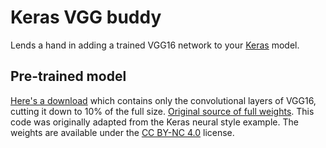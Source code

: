 Keras VGG buddy
===============
Lends a hand in adding a trained VGG16 network to your [Keras](http://keras.io/) model.

Pre-trained model
-----------------
[Here's a download](
https://github.com/awentzonline/image-analogies/releases/download/v0.0.5/vgg16_weights.h5)
which contains only the convolutional layers of VGG16, cutting it down to 10% of the full size.
[Original source of full weights](https://gist.github.com/baraldilorenzo/07d7802847aaad0a35d3).
This code was originally adapted from the Keras neural style example. The weights
are available under the [CC BY-NC 4.0](http://creativecommons.org/licenses/by-nc/4.0/)
license.
